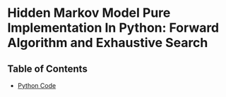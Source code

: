 # Hidden Markov Model Pure Implementation In Python: Forward Algorithm and Exhaustive Search


## Table of Contents

* [Python Code](https://github.com/amir-ghaderi/Breast-Cancer-Tumor-Classification/blob/master/Final%20Report.pdf) 

